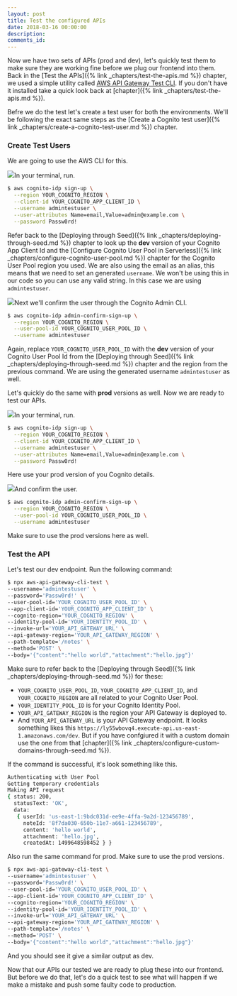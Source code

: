 ```yaml
---
layout: post
title: Test the configured APIs
date: 2018-03-16 00:00:00
description:
comments_id:
---
```


Now we have two sets of APIs (prod and dev), let's quickly test them to make sure they are working fine before we plug our frontend into them. Back in the [Test the APIs]({% link _chapters/test-the-apis.md %}) chapter, we used a simple utility called [AWS API Gateway Test CLI](https://github.com/AnomalyInnovations/aws-api-gateway-cli-test). If you don't have it installed take a quick look back at [chapter]({% link _chapters/test-the-apis.md %}).

Befre we do the test let's create a test user for both the environments. We'll be following the exact same steps as the [Create a Cognito test user]({% link _chapters/create-a-cognito-test-user.md %}) chapter.

### Create Test Users

We are going to use the AWS CLI for this.

<img class="code-marker" src="/assets/s.png" />In your terminal, run.

``` bash
$ aws cognito-idp sign-up \
  --region YOUR_COGNITO_REGION \
  --client-id YOUR_COGNITO_APP_CLIENT_ID \
  --username admintestuser \
  --user-attributes Name=email,Value=admin@example.com \
  --password Passw0rd!
```

Refer back to the [Deploying through Seed]({% link _chapters/deploying-through-seed.md %}) chapter to look up the **dev** version of your Cognito App Client Id and the [Configure Cognito User Pool in Serverless]({% link _chapters/configure-cognito-user-pool.md %}) chapter for the Cognito User Pool region you used. We are also using the email as an alias, this means that we need to set an generated `username`. We won't be using this in our code so you can use any valid string. In this case we are using `admintestuser`.

<img class="code-marker" src="/assets/s.png" />Next we'll confirm the user through the Cognito Admin CLI.

``` bash
$ aws cognito-idp admin-confirm-sign-up \
  --region YOUR_COGNITO_REGION \
  --user-pool-id YOUR_COGNITO_USER_POOL_ID \
  --username admintestuser
```

Again, replace `YOUR_COGNITO_USER_POOL_ID` with the **dev** version of your Cognito User Pool Id from the [Deploying through Seed]({% link _chapters/deploying-through-seed.md %}) chapter and the region from the previous command. We are using the generated username `admintestuser` as well.

Let's quickly do the same with **prod** versions as well. Now we are ready to test our APIs.

<img class="code-marker" src="/assets/s.png" />In your terminal, run.

``` bash
$ aws cognito-idp sign-up \
  --region YOUR_COGNITO_REGION \
  --client-id YOUR_COGNITO_APP_CLIENT_ID \
  --username admintestuser \
  --user-attributes Name=email,Value=admin@example.com \
  --password Passw0rd!
```

Here use your prod version of you Cognito details.

<img class="code-marker" src="/assets/s.png" />And confirm the user.

``` bash
$ aws cognito-idp admin-confirm-sign-up \
  --region YOUR_COGNITO_REGION \
  --user-pool-id YOUR_COGNITO_USER_POOL_ID \
  --username admintestuser
```

Make sure to use the prod versions here as well.

### Test the API

Let's test our dev endpoint. Run the following command:

``` bash
$ npx aws-api-gateway-cli-test \
--username='admintestuser' \
--password='Passw0rd!' \
--user-pool-id='YOUR_COGNITO_USER_POOL_ID' \
--app-client-id='YOUR_COGNITO_APP_CLIENT_ID' \
--cognito-region='YOUR_COGNITO_REGION' \
--identity-pool-id='YOUR_IDENTITY_POOL_ID' \
--invoke-url='YOUR_API_GATEWAY_URL' \
--api-gateway-region='YOUR_API_GATEWAY_REGION' \
--path-template='/notes' \
--method='POST' \
--body='{"content":"hello world","attachment":"hello.jpg"}'
```

Make sure to refer back to the [Deploying through Seed]({% link _chapters/deploying-through-seed.md %}) for these:

- `YOUR_COGNITO_USER_POOL_ID`, `YOUR_COGNITO_APP_CLIENT_ID`, and `YOUR_COGNITO_REGION` are all related to your Cognito User Pool.
- `YOUR_IDENTITY_POOL_ID` is for your Cognito Identity Pool.
- `YOUR_API_GATEWAY_REGION` is the region your API Gateway is deployed to.
- And `YOUR_API_GATEWAY_URL` is your API Gateway endpoint. It looks something likes this `https://ly55wbovq4.execute-api.us-east-1.amazonaws.com/dev`. But if you have confgiured it with a custom domain use the one from that [chapter]({% link _chapters/configure-custom-domains-through-seed.md %}).

If the command is successful, it's look something like this.

``` bash
Authenticating with User Pool
Getting temporary credentials
Making API request
{ status: 200,
  statusText: 'OK',
  data: 
   { userId: 'us-east-1:9bdc031d-ee9e-4ffa-9a2d-123456789',
     noteId: '8f7da030-650b-11e7-a661-123456789',
     content: 'hello world',
     attachment: 'hello.jpg',
     createdAt: 1499648598452 } }
```

Also run the same command for prod. Make sure to use the prod versions.

``` bash
$ npx aws-api-gateway-cli-test \
--username='admintestuser' \
--password='Passw0rd!' \
--user-pool-id='YOUR_COGNITO_USER_POOL_ID' \
--app-client-id='YOUR_COGNITO_APP_CLIENT_ID' \
--cognito-region='YOUR_COGNITO_REGION' \
--identity-pool-id='YOUR_IDENTITY_POOL_ID' \
--invoke-url='YOUR_API_GATEWAY_URL' \
--api-gateway-region='YOUR_API_GATEWAY_REGION' \
--path-template='/notes' \
--method='POST' \
--body='{"content":"hello world","attachment":"hello.jpg"}'
```

And you should see it give a similar output as dev.

Now that our APIs our tested we are ready to plug these into our frontend. But before we do that, let's do a quick test to see what will happen if we make a mistake and push some faulty code to production.
